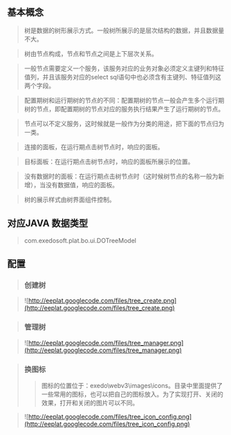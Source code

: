 ## 基本概念 ##

> 树是数据的树形展示方式。一般树所展示的是层次结构的数据，并且数据量不大。

> 树由节点构成，节点和节点之间是上下层次关系。

> 一般节点需要定义一个服务，该服务对应的业务对象必须定义主键列和特征值列，并且该服务对应的select sql语句中也必须含有主键列、特征值列这两个字段。

> 配置期树和运行期树的节点的不同：配置期树的节点一般会产生多个运行期树的节点，即配置期树的节点对应的服务执行结果产生了运行期树的节点。

> 节点可以不定义服务，这时候就是一般作为分类的用途，把下面的节点归为一类。

> 连接的面板，在运行期点击树节点时，响应的面板。

> 目标面板：在运行期点击树节点时，响应的面板所展示的位置。

> 没有数据时的面板：在运行期点击树节点时（这时候树节点的名称一般为新增），当没有数据值，响应的面板。

> 树的展示样式由树界面组件控制。

## 对应JAVA 数据类型 ##
> com.exedosoft.plat.bo.ui.DOTreeModel

## 配置 ##

> ### 创建树 ###

> ![http://eeplat.googlecode.com/files/tree_create.png](http://eeplat.googlecode.com/files/tree_create.png)

> ### 管理树 ###

> ![http://eeplat.googlecode.com/files/tree_manager.png](http://eeplat.googlecode.com/files/tree_manager.png)

> ### 换图标 ###
> > 图标的位置位于：exedo\webv3\images\icons。目录中里面提供了一些常用的图标，也可以把自己的图标放入。为了实现打开、关闭的效果，打开和关闭的图片可以不同。

> ![http://eeplat.googlecode.com/files/tree_icon_config.png](http://eeplat.googlecode.com/files/tree_icon_config.png)